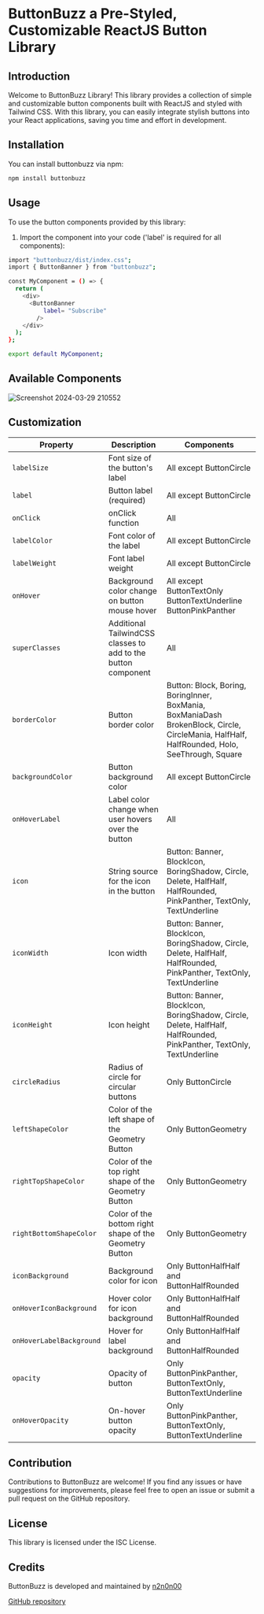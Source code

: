 # ButtonBuzz a Pre-Styled, Customizable ReactJS Button Library

## Introduction

Welcome to ButtonBuzz Library! This library provides a collection of simple and customizable button components built with ReactJS and styled with Tailwind CSS. With this library, you can easily integrate stylish buttons into your React applications, saving you time and effort in development.

## Installation

You can install buttonbuzz via npm:

```bash
npm install buttonbuzz
```

## Usage

To use the button components provided by this library:

1. Import the component into your code ('label' is required for all components):

```bash
import "buttonbuzz/dist/index.css";
import { ButtonBanner } from "buttonbuzz";

const MyComponent = () => {
  return (
    <div>
      <ButtonBanner
          label= "Subscribe"
        />
    </div>
  );
};

export default MyComponent;
```

## Available Components

![Screenshot 2024-03-29 210552](https://github.com/n2n0n00/buttonbuzz-library/assets/40828429/7d9e7f08-f915-4959-8fd0-11a1d80cba18)

## Customization

| Property                 | Description                                                   | Components                                                                                                                                   |
| ------------------------ | ------------------------------------------------------------- | -------------------------------------------------------------------------------------------------------------------------------------------- |
| `labelSize`              | Font size of the button's label                               | All except ButtonCircle                                                                                                                      |
| `label`                  | Button label (required)                                       | All except ButtonCircle                                                                                                                      |
| `onClick`                | onClick function                                              | All                                                                                                                                          |
| `labelColor`             | Font color of the label                                       | All except ButtonCircle                                                                                                                      |
| `labelWeight`            | Font label weight                                             | All except ButtonCircle                                                                                                                      |
| `onHover`                | Background color change on button mouse hover                 | All except ButtonTextOnly ButtonTextUnderline ButtonPinkPanther                                                                              |
| `superClasses`           | Additional TailwindCSS classes to add to the button component | All                                                                                                                                          |
| `borderColor`            | Button border color                                           | Button: Block, Boring, BoringInner, BoxMania, BoxManiaDash BrokenBlock, Circle, CircleMania, HalfHalf, HalfRounded, Holo, SeeThrough, Square |
| `backgroundColor`        | Button background color                                       | All except ButtonCircle                                                                                                                      |
| `onHoverLabel`           | Label color change when user hovers over the button           | All                                                                                                                                          |
| `icon`                   | String source for the icon in the button                      | Button: Banner, BlockIcon, BoringShadow, Circle, Delete, HalfHalf, HalfRounded, PinkPanther, TextOnly, TextUnderline                         |
| `iconWidth`              | Icon width                                                    | Button: Banner, BlockIcon, BoringShadow, Circle, Delete, HalfHalf, HalfRounded, PinkPanther, TextOnly, TextUnderline                         |
| `iconHeight`             | Icon height                                                   | Button: Banner, BlockIcon, BoringShadow, Circle, Delete, HalfHalf, HalfRounded, PinkPanther, TextOnly, TextUnderline                         |
| `circleRadius`           | Radius of circle for circular buttons                         | Only ButtonCircle                                                                                                                            |
| `leftShapeColor`         | Color of the left shape of the Geometry Button                | Only ButtonGeometry                                                                                                                          |
| `rightTopShapeColor`     | Color of the top right shape of the Geometry Button           | Only ButtonGeometry                                                                                                                          |
| `rightBottomShapeColor`  | Color of the bottom right shape of the Geometry Button        | Only ButtonGeometry                                                                                                                          |
| `iconBackground`         | Background color for icon                                     | Only ButtonHalfHalf and ButtonHalfRounded                                                                                                    |
| `onHoverIconBackground`  | Hover color for icon background                               | Only ButtonHalfHalf and ButtonHalfRounded                                                                                                    |
| `onHoverLabelBackground` | Hover for label background                                    | Only ButtonHalfHalf and ButtonHalfRounded                                                                                                    |
| `opacity`                | Opacity of button                                             | Only ButtonPinkPanther, ButtonTextOnly, ButtonTextUnderline                                                                                  |
| `onHoverOpacity`         | On-hover button opacity                                       | Only ButtonPinkPanther, ButtonTextOnly, ButtonTextUnderline                                                                                  |

## Contribution

Contributions to ButtonBuzz are welcome! If you find any issues or have suggestions for improvements, please feel free to open an issue or submit a pull request on the GitHub repository.

## License

This library is licensed under the ISC License.

## Credits

ButtonBuzz is developed and maintained by [n2n0n00](https://github.com/n2n0n00)

[GitHub repository](https://github.com/n2n0n00/buttonbuzzv1)
